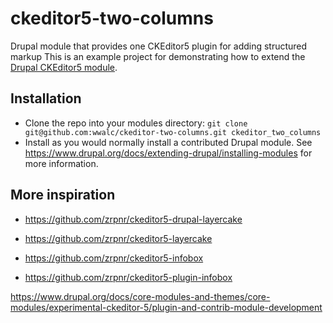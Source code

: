 # ckeditor5-two-columns
Drupal module that provides one CKEditor5 plugin for adding structured markup
This is an example project for demonstrating how to extend the [Drupal CKEditor5 module](https://drupal.org/project/ckeditor5).
## Installation

* Clone the repo into your modules directory:
  `git clone git@github.com:wwalc/ckeditor-two-columns.git ckeditor_two_columns`
* Install as you would normally install a contributed Drupal module.
  See https://www.drupal.org/docs/extending-drupal/installing-modules for more
  information.

## More inspiration

 * https://github.com/zrpnr/ckeditor5-drupal-layercake 
 * https://github.com/zrpnr/ckeditor5-layercake

 * https://github.com/zrpnr/ckeditor5-infobox
 * https://github.com/zrpnr/ckeditor5-plugin-infobox

https://www.drupal.org/docs/core-modules-and-themes/core-modules/experimental-ckeditor-5/plugin-and-contrib-module-development
